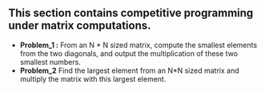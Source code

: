 ## This section contains competitive programming under matrix computations.

* <b> Problem_1 :</b> From an N * N sized matrix, compute the smallest elements from the two diagonals, and output the multiplication of these two smallest numbers.
* <b>Problem_2</b> Find the largest element from an N*N sized matrix and multiply the matrix with this largest element.
